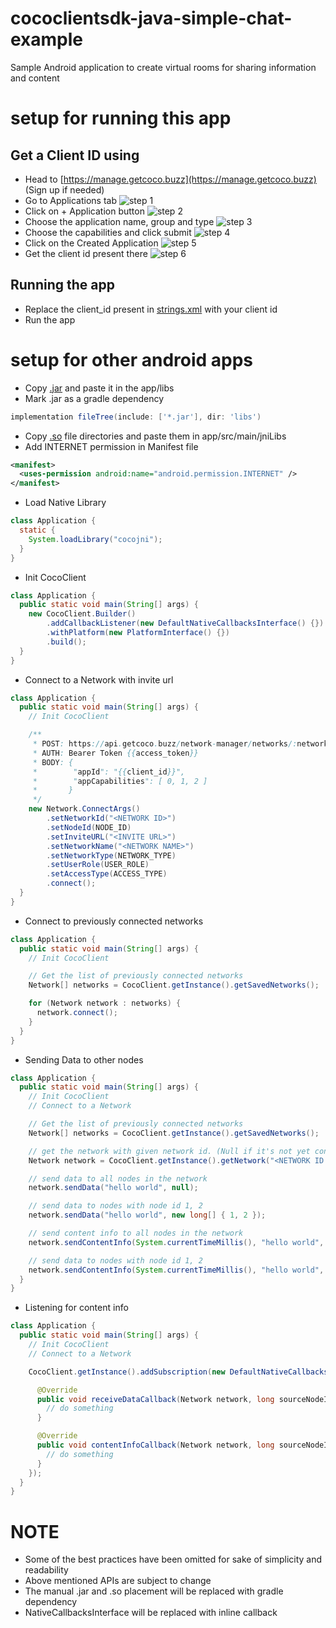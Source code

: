 # cococlientsdk-java-simple-chat-example
Sample Android application to create virtual rooms for sharing information and content

# setup for running this app
  ## Get a Client ID using
  - Head to [https://manage.getcoco.buzz](https://manage.getcoco.buzz) (Sign up if needed)
  - Go to Applications tab
  ![step 1](1.png?raw=true "Client ID Step 1")
  - Click on + Application button
  ![step 2](2.png?raw=true "Client ID Step 2")
  - Choose the application name, group and type
  ![step 3](3.png?raw=true "Client ID Step 3")
  - Choose the capabilities and click submit
  ![step 4](4.png?raw=true "Client ID Step 4")
  - Click on the Created Application
  ![step 5](5.png?raw=true "Client ID Step 5")
  - Get the client id present there
  ![step 6](6.png?raw=true "Client ID Step 6")
  ## Running the app
  - Replace the client_id present in [strings.xml](app/src/main/res/values/strings.xml) with your client id
  - Run the app

# setup for other android apps
  - Copy [.jar](app/libs/cococlientsdk-java.jar) and paste it in the app/libs
  - Mark .jar as a gradle dependency
  ```groovy
  implementation fileTree(include: ['*.jar'], dir: 'libs')
  ```
  - Copy [.so](app/src/main/jniLibs) file directories and paste them in app/src/main/jniLibs
  - Add INTERNET permission in Manifest file
  ```xml
  <manifest>
    <uses-permission android:name="android.permission.INTERNET" />
  </manifest>
  ```
  - Load Native Library
  ```java
  class Application {
    static {
      System.loadLibrary("cocojni");
    }
  }
  ```
  - Init CocoClient
  ```java
  class Application {
    public static void main(String[] args) {
      new CocoClient.Builder()
          .addCallbackListener(new DefaultNativeCallbacksInterface() {})
          .withPlatform(new PlatformInterface() {})
          .build();
    }
  }
  ```
  - Connect to a Network with invite url
  ```java
  class Application {
    public static void main(String[] args) {
      // Init CocoClient

      /**
       * POST: https://api.getcoco.buzz/network-manager/networks/:networkId/generate-invite
       * AUTH: Bearer Token {{access_token}}
       * BODY: {
       *        "appId": "{{client_id}}",
       *        "appCapabilities": [ 0, 1, 2 ]
       *       }
       */
      new Network.ConnectArgs()
          .setNetworkId("<NETWORK ID>")
          .setNodeId(NODE_ID)
          .setInviteURL("<INVITE URL>")
          .setNetworkName("<NETWORK NAME>")
          .setNetworkType(NETWORK_TYPE)
          .setUserRole(USER_ROLE)
          .setAccessType(ACCESS_TYPE)
          .connect();
    }
  }
  ```
  - Connect to previously connected networks
  ```java
  class Application {
    public static void main(String[] args) {
      // Init CocoClient

      // Get the list of previously connected networks
      Network[] networks = CocoClient.getInstance().getSavedNetworks();

      for (Network network : networks) {
        network.connect();
      }
    }
  }
  ```
  - Sending Data to other nodes
  ```java
  class Application {
    public static void main(String[] args) {
      // Init CocoClient
      // Connect to a Network

      // Get the list of previously connected networks
      Network[] networks = CocoClient.getInstance().getSavedNetworks();

      // get the network with given network id. (Null if it's not yet connected)
      Network network = CocoClient.getInstance().getNetwork("<NETWORK ID HERE>");

      // send data to all nodes in the network
      network.sendData("hello world", null);

      // send data to nodes with node id 1, 2
      network.sendData("hello world", new long[] { 1, 2 });

      // send content info to all nodes in the network
      network.sendContentInfo(System.currentTimeMillis(), "hello world", null);

      // send data to nodes with node id 1, 2
      network.sendContentInfo(System.currentTimeMillis(), "hello world", new long[] { 1, 2 });
    }
  }
  ```
  - Listening for content info
  ```java
  class Application {
    public static void main(String[] args) {
      // Init CocoClient
      // Connect to a Network

      CocoClient.getInstance().addSubscription(new DefaultNativeCallbacksInterface() {

        @Override
        public void receiveDataCallback(Network network, long sourceNodeId, String data) {
          // do something
        }

        @Override
        public void contentInfoCallback(Network network, long sourceNodeId, long contentTime, String data) {
          // do something
        }
      });
    }
  }
  ```
# NOTE
  - Some of the best practices have been omitted for sake of simplicity and readability
  - Above mentioned APIs are subject to change
  - The manual .jar and .so placement will be replaced with gradle dependency
  - NativeCallbacksInterface will be replaced with inline callback

